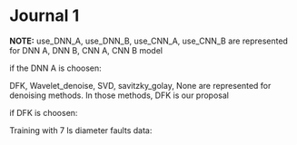 # Journal 1

**NOTE:**
use_DNN_A, use_DNN_B, use_CNN_A, use_CNN_B are represented for DNN A, DNN B, CNN A, CNN B model

if the DNN A is choosen:
<!--     --use_DNN_B True -->
    
    
DFK, Wavelet_denoise, SVD, savitzky_golay, None are represented for denoising methods. In those methods, DFK is our proposal

if DFK is choosen:
<!--     --denoise DFK -->
    
Training with 7 ls diameter faults data:
<!--     %cd /signal_machine
    !python train.py --use_DNN_B True --denoise DFK -->
